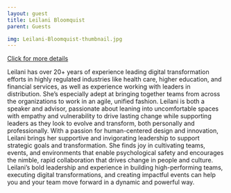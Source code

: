 ```yaml
---
layout: guest
title: Leilani Bloomquist
parent: Guests

img: Leilani-Bloomquist-thumbnail.jpg
---
```




<div class="badge-base LI-profile-badge" data-locale="en_US" data-size="medium" data-theme="light" data-type="VERTICAL" data-vanity="leilanibloomquist" data-version="v1"><a class="badge-base__link LI-simple-link" href="https://www.linkedin.com/in/leilanibloomquist?trk=profile-badge">Click for more details</a></div>


Leilani has over 20+ years of experience leading digital transformation
efforts in highly regulated industries like health care, higher education, and
financial services, as well as experience working with leaders in
distribution. She’s especially adept at bringing together teams from across
the organizations to work in an agile, unified fashion. Leilani is both a
speaker and advisor, passionate about leaning into uncomfortable spaces
with empathy and vulnerability to drive lasting change while supporting
leaders as they look to evolve and transform, both personally and
professionally. With a passion for human-centered design and innovation,
Leilani brings her supportive and invigorating leadership to support
strategic goals and transformation. She finds joy in cultivating teams,
events, and environments that enable psychological safety and
encourages the nimble, rapid collaboration that drives change in people and culture. Leilani’s bold leadership and experience in building high-performing teams, executing digital transformations, and creating impactful events can help you and your team move forward in a dynamic and
powerful way.

